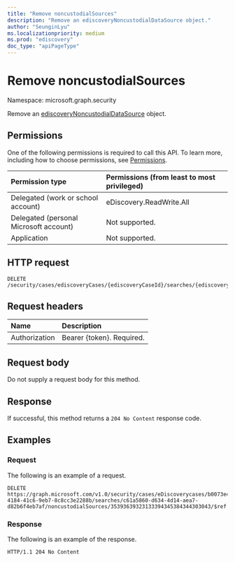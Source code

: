 ```yaml
---
title: "Remove noncustodialSources"
description: "Remove an ediscoveryNoncustodialDataSource object."
author: "SeunginLyu"
ms.localizationpriority: medium
ms.prod: "ediscovery"
doc_type: "apiPageType"
---
```


# Remove noncustodialSources
Namespace: microsoft.graph.security



Remove an [ediscoveryNoncustodialDataSource](../resources/security-ediscoverynoncustodialdatasource.md) object.

## Permissions
One of the following permissions is required to call this API. To learn more, including how to choose permissions, see [Permissions](/graph/permissions-reference).

|Permission type|Permissions (from least to most privileged)|
|:---|:---|
|Delegated (work or school account)|eDiscovery.ReadWrite.All|
|Delegated (personal Microsoft account)|Not supported.|
|Application|Not supported.|

## HTTP request

<!-- {
  "blockType": "ignored"
}
-->
``` http
DELETE /security/cases/ediscoveryCases/{ediscoveryCaseId}/searches/{ediscoverySearchId}/noncustodialSources/{id}/$ref
```

## Request headers
|Name|Description|
|:---|:---|
|Authorization|Bearer {token}. Required.|

## Request body
Do not supply a request body for this method.

## Response

If successful, this method returns a `204 No Content` response code.

## Examples

### Request
The following is an example of a request.

<!-- {
  "blockType": "request",
  "name": "delete_noncustodialsources_from_ediscoverysearch"
}
-->
``` http
DELETE https://graph.microsoft.com/v1.0/security/cases/eDiscoverycases/b0073e4e-4184-41c6-9eb7-8c8cc3e2288b/searches/c61a5860-d634-4d14-aea7-d82b6f4eb7af/noncustodialSources/35393639323133394345384344303043/$ref
```



### Response
The following is an example of the response.

<!-- {
  "blockType": "response",
  "truncated": true
}
-->
``` http
HTTP/1.1 204 No Content
```

